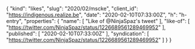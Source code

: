 {
  "kind": "likes",
  "slug": "2020/02/mscke",
  "client_id": "https://indigenous.realize.be",
  "date": "2020-02-10T07:33:00Z",
  "h": "h-entry",
  "properties": {
    "name": [
      "Like of @NinjaSpaz's tweet"
    ],
    "like-of": [
      "https://twitter.com/NinjaSpaz/status/1226689561289469952"
    ],
    "published": [
      "2020-02-10T07:33:00Z"
    ],
    "syndication": [
      "https://twitter.com/NinjaSpaz/status/1226689561289469952"
    ]
  }
}
